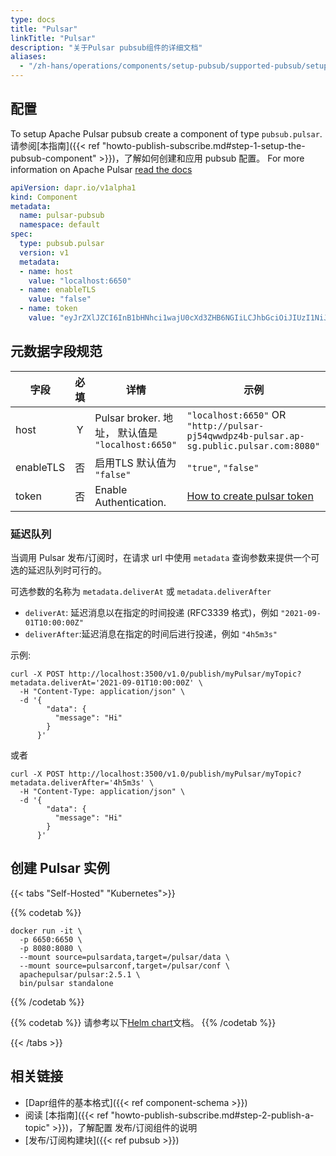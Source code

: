 ```yaml
---
type: docs
title: "Pulsar"
linkTitle: "Pulsar"
description: "关于Pulsar pubsub组件的详细文档"
aliases:
  - "/zh-hans/operations/components/setup-pubsub/supported-pubsub/setup-pulsar/"
---
```


## 配置
To setup Apache Pulsar pubsub create a component of type `pubsub.pulsar`. 请参阅[本指南]({{< ref "howto-publish-subscribe.md#step-1-setup-the-pubsub-component" >}})，了解如何创建和应用 pubsub 配置。 For more information on Apache Pulsar [read the docs](https://pulsar.apache.org/docs/en/concepts-overview/)

```yaml
apiVersion: dapr.io/v1alpha1
kind: Component
metadata:
  name: pulsar-pubsub
  namespace: default
spec:
  type: pubsub.pulsar
  version: v1
  metadata:
  - name: host
    value: "localhost:6650"
  - name: enableTLS
    value: "false"
  - name: token
    value: "eyJrZXlJZCI6InB1bHNhci1wajU0cXd3ZHB6NGIiLCJhbGciOiJIUzI1NiJ9.eyJzd"
```

## 元数据字段规范

| 字段        | 必填 | 详情                                         | 示例                                                                                            |
| --------- |:--:| ------------------------------------------ | --------------------------------------------------------------------------------------------- |
| host      | Y  | Pulsar broker. 地址， 默认值是 `"localhost:6650"` | `"localhost:6650"` OR `"http://pulsar-pj54qwwdpz4b-pulsar.ap-sg.public.pulsar.com:8080"`      |
| enableTLS | 否  | 启用TLS  默认值为 `"false"`                      | `"true"`, `"false"`                                                                           |
| token     | 否  | Enable Authentication.                     | [How to create pulsar token](https://pulsar.apache.org/docs/en/security-jwt/#generate-tokens) |


### 延迟队列

当调用 Pulsar 发布/订阅时，在请求 url 中使用 `metadata` 查询参数来提供一个可选的延迟队列时可行的。

可选参数的名称为 `metadata.deliverAt` 或 `metadata.deliverAfter`
- `deliverAt`: 延迟消息以在指定的时间投递 (RFC3339 格式)，例如 `"2021-09-01T10:00:00Z"`
- `deliverAfter`:延迟消息在指定的时间后进行投递，例如 `"4h5m3s"`

示例:

```shell
curl -X POST http://localhost:3500/v1.0/publish/myPulsar/myTopic?metadata.deliverAt='2021-09-01T10:00:00Z' \
  -H "Content-Type: application/json" \
  -d '{
        "data": {
          "message": "Hi"
        }
      }'
```

或者

```shell
curl -X POST http://localhost:3500/v1.0/publish/myPulsar/myTopic?metadata.deliverAfter='4h5m3s' \
  -H "Content-Type: application/json" \
  -d '{
        "data": {
          "message": "Hi"
        }
      }'
```

## 创建 Pulsar 实例

{{< tabs "Self-Hosted" "Kubernetes">}}

{{% codetab %}}
```
docker run -it \
  -p 6650:6650 \
  -p 8080:8080 \
  --mount source=pulsardata,target=/pulsar/data \
  --mount source=pulsarconf,target=/pulsar/conf \
  apachepulsar/pulsar:2.5.1 \
  bin/pulsar standalone

```
{{% /codetab %}}

{{% codetab %}}
请参考以下[Helm chart](https://pulsar.apache.org/docs/en/kubernetes-helm/)文档。
{{% /codetab %}}

{{< /tabs >}}

## 相关链接
- [Dapr组件的基本格式]({{< ref component-schema >}})
- 阅读 [本指南]({{< ref "howto-publish-subscribe.md#step-2-publish-a-topic" >}})，了解配置 发布/订阅组件的说明
- [发布/订阅构建块]({{< ref pubsub >}})
